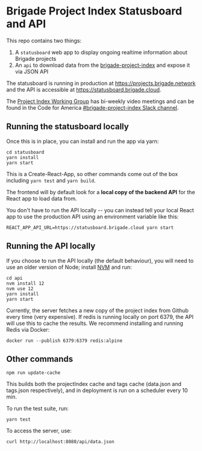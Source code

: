 # Brigade Project Index Statusboard and API

This repo contains two things:
1. A `statusboard` web app to display ongoing realtime information about Brigade projects
2. An `api` to download data from the [brigade-project-index](https://github.com/codeforamerica/brigade-project-index/tree/index/v1) and expose it via JSON API

The statusboard is running in production at https://projects.brigade.network and the API is accessible at https://statusboard.brigade.cloud.

The [Project Index Working Group](https://brigade.cloud/) has bi-weekly video meetings and can be found in the Code for America [#brigade-project-index Slack channel](https://cfa.slack.com/archives/CLMA6BAVB).

## Running the statusboard locally

Once this is in place, you can install and run the app via yarn:

```
cd statusboard
yarn install
yarn start
```

This is a Create-React-App,
so other commands come out of the box including `yarn test` and `yarn build`.

The frontend will by default look for a **local copy of the backend API**
for the React app to load data from.

You don't have to run the API locally --
you can instead tell your local React app to use the production API
using an environment variable like this:

```
REACT_APP_API_URL=https://statusboard.brigade.cloud yarn start
```

## Running the API locally

If you choose to run the API locally (the default behaviour),
you will need to use an older version of Node;
install [NVM](https://github.com/nvm-sh/nvm) and run:

```
cd api
nvm install 12
nvm use 12
yarn install
yarn start
```

Currently, the server fetches a new copy
of the project index from Github every time (very expensive).
If redis is running locally on port 6379,
the API will use this to cache the results.
We recommend installing and running Redis via Docker:

```
docker run --publish 6379:6379 redis:alpine
```

## Other commands

```
npm run update-cache
```

This builds both the projectIndex cache and tags cache (data.json and tags.json respectively), and in deployment is run on a scheduler every 10 min.

To run the test suite, run:

```
yarn test
```

To access the server, use:

```
curl http://localhost:8080/api/data.json
```
